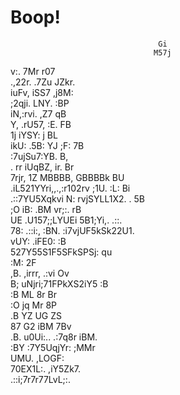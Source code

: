 # Boop!
                                                                       
                                                                       
                                                                       
                                                                       
                                     Gi                                
                                    M57j                               
v:.                               7Mr  r07                             
.,22r.                         .7Zu      JZkr.                         
    iuFv,                    iSS7          ,j8M:                       
       ;2qji.              LNY.               :BP                      
         iN,:rvi.        ,Z7                    qB                     
          Y,  .rU57,    :E.                      FB                    
           1j     iYSY: j                         BL                   
            ikU:     .5B:    YJ    ;F:            7B                   
              :7ujSu7:YB.                          B,                  
.                     rr iUqBZ,     ir.            Br                  
7rjr,                1Z  MBBBB,     GBBBBk         BU                  
  .iL521YYri,,.,:r102rv        ;1U.    :L:         Bi                  
       .::7YU5Xqkvi   N:   rvjSYLL1X2.    .       5B                   
                      ;O  iB:       .BM  vr;:.   rB                    
                       UE  .U157;;LYUEi         5B1;Yi,.     .::.      
                        78:   .::i:,          :BN. :i7vjUF5kSk22U1.    
                          vUY:            .iFE0:                 :B    
                           527Y55S1F5SFkSPSj:                     qu   
                         :M:                                      2F   
                        ,B.              ,irrr,    .:vi           Ov   
                        B;             uNjri;71FPkXS2iY5         :B    
                       :B             ML               8r        Br    
                       :O            jq                Mr       8P     
                       .B            YZ               UG       ZS      
                        87            G2            iBM      7Bv       
                        .B.            u0Ui:..  .:7q8r     iBM.        
                         :BY             :7Y5UqjYr:      ;MMr          
                           UMU.                      ,LOGF:            
                             70EX1L:.           ,iY5Zk7.               
                                  .::i;7r7r77LvL;:.                
